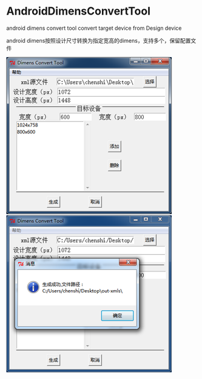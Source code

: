 # AndroidDimensConvertTool
android dimens convert tool
convert target device from Design device

android dimens按照设计尺寸转换为指定宽高的dimens，支持多个，保留配置文件


![](screenshot1.png)
![](screenshot2.png)
